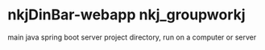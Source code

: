 # nkjDinBar-webapp nkj_groupworkj
main java spring boot server project directory, run on a computer or server